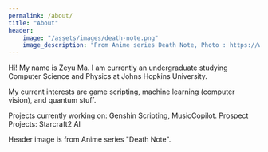```yaml
---
permalink: /about/
title: "About"
header:
    image: "/assets/images/death-note.png" 
    image_description: "From Anime series Death Note, Photo : https://www.reddit.com/r/deathnote/comments/fdzq5k/death_note_banner_fan_art/"
---
```


Hi! My name is Zeyu Ma. I am currently an undergraduate studying Computer Science and Physics at Johns Hopkins University. 

My current interests are game scripting, machine learning (computer vision), and quantum stuff.

Projects currently working on: Genshin Scripting, MusicCopilot. Prospect Projects: Starcraft2 AI

Header image is from Anime series "Death Note".